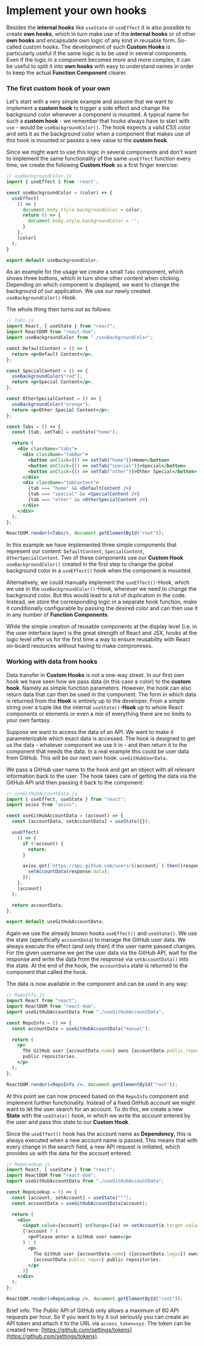 # Implement your own hooks

Besides the **internal hooks** like `useState` or `useEffect` it is also possible to create **own hooks**, which in turn make use of the **internal hooks** or of other **own hooks** and encapsulate own logic of any kind in reusable form. So-called custom hooks. The development of such **Custom Hooks** is particularly useful if the same logic is to be used in several components. Even if the logic in a component becomes more and more complex, it can be useful to split it into **own hooks** with easy to understand names in order to keep the actual **Function Component** clearer.

### The first custom hook of your own

Let's start with a very simple example and assume that we want to implement a **custom hook** to trigger a side effect and change the background color whenever a component is mounted. A typical name for such a **custom hook** - we remember that hooks always have to start with `use` - would be `useBackgroundColor()`. The hook expects a valid CSS color and sets it as the background color when a component that makes use of this hook is mounted or passes a new value to the **custom hook**.

Since we might want to use this logic in several components and don't want to implement the same functionality of the same `useEffect` function every time, we create the following **Custom Hook** as a first finger exercise:

```javascript
// useBackgroundColor.js
import { useEffect } from 'react';

const useBackgroundColor = (color) => {
  useEffect(
    () => {
      document.body.style.backgroundColor = color;
      return () => {
        document.body.style.backgroundColor = '';
      }
    }, 
    [color]
  );
}

export default useBackgroundColor;
```

As an example for the usage we create a small `Tabs` component, which shows three buttons, which in turn show other content when clicking. Depending on which component is displayed, we want to change the background of our application. We use our newly created `useBackgroundColor()` Hook. 

The whole thing then turns out as follows:

```jsx
// Tabs.js
import React, { useState } from "react";
import ReactDOM from "react-dom";
import useBackgroundColor from "./useBackgroundColor";

const DefaultContent = () => {
  return <p>Default Content</p>;
};

const SpecialContent = () => {
  useBackgroundColor("red");
  return <p>Special Content</p>;
};

const OtherSpecialContent = () => {
  useBackgroundColor("orange");
  return <p>Other Special Content</p>;
};

const Tabs = () => {
  const [tab, setTab] = useState("home");

  return (
    <div className="tabs">
      <div className="tabBar">
        <button onClick={() => setTab("home")}>Home</button>
        <button onClick={() => setTab("special")}>Special</button>
        <button onClick={() => setTab("other")}>Other Special</button>
      </div>
      <div className="tabContent">
        {tab === "home" && <DefaultContent />}
        {tab === "special" && <SpecialContent />}
        {tab === "other" && <OtherSpecialContent />}
      </div>
    </div>
  );
};

ReactDOM.render(<Tabs/>, document.getElementById("root"));
```

In this example we have implemented three simple components that represent our content: `DefaultContent`, `SpecialContent`, `OtherSpecialContent`. Two of these components use our **Custom Hook** `useBackgroundColor()` created in the first step to change the global background color in a `useEffect()` hook when the component is mounted.

Alternatively, we could manually implement the `useEffect()`-Hook, which we use in the `useBackgroundColor()`-Hook, wherever we need to change the background color. But this would lead to a lot of duplication in the code. Instead, we store the corresponding logic in a separate hook function, make it conditionally configurable by passing the desired color and can then use it in any number of **Function Components**.

While the simple creation of reusable components at the display level \(i.e. in the user interface layer\) is the great strength of React and JSX, hooks at the logic level offer us for the first time a way to ensure reusability with React on-board resources without having to make compromises.

### Working with data from hooks

Data transfer in **Custom Hooks** is not a one-way street. In our first own hook we have seen how we pass data \(in this case a color\) to the **custom hook**. Namely as simple function parameters. However, the hook can also return data that can then be used in the component. The form in which data is returned from the **Hook** is entirely up to the developer. From a simple string over a tuple like the internal `useState()`-**Hook** up to whole React components or elements or even a mix of everything there are no limits to your own fantasy.

Suppose we want to access the data of an API. We want to make it parameterizable which exact data is accessed. The hook is designed to get us the data - whatever component we use it in - and then return it to the component that needs the data. In a real example this could be user data from GitHub. This will be our next own hook: `useGitHubUserData`. 

We pass a GitHub user name to the hook and get an object with all relevant information back to the user. The hook takes care of getting the data via the GitHub API and then passing it back to the component:

```jsx
// useGitHubAccountData.js
import { useEffect, useState } from "react";
import axios from "axios";

const useGitHubAccountData = (account) => {
  const [accountData, setAccountData] = useState({});

  useEffect(
    () => {
      if (!account) {
        return;
      }

      axios.get(`https://api.github.com/users/${account}`).then((response) => {
        setAccountData(response.data);
      });
    },
    [account]
  );

  return accountData;
};

export default useGitHubAccountData;
```

Again we use the already known hooks `useEffect()` and `useState()`. We use the state \(specifically `accountData`\) to manage the GitHub user data. We always execute the effect \(and only then\) if the user name passed changes. For the given username we get the user data via the GitHub API, wait for the response and write the data from the response via `setAccountData()` into the state. At the end of the hook, the `accountData` state is returned to the component that called the hook.

The data is now available in the component and can be used in any way:

```jsx
// RepoInfo.js
import React from "react";
import ReactDOM from "react-dom";
import useGitHubAccountData from "./useGitHubAccountData";

const RepoInfo = () => {
  const accountData = useGitHubAccountData("manual");

  return (
    <p>
      The GitHub user {accountData.name} owns {accountData.public_repos}{" "}
      public repositories.
    </p>
  );
};

ReactDOM.render(<RepoInfo />, document.getElementById("root"));
```

At this point we can now proceed based on the `RepoInfo` component and implement further functionality. Instead of a fixed GitHub account we might want to let the user search for an account. To do this, we create a new **State** with the `useState()` hook, in which we write the account entered by the user and pass this state to our **Custom Hook**.

Since the `useEffect()` hook has the account name as **Dependency**, this is always executed when a new account name is passed. This means that with every change in the search field, a new API request is initiated, which provides us with the data for the account entered:

```jsx
// RepoLookup.js
import React, { useState } from "react";
import ReactDOM from "react-dom";
import useGitHubAccountData from "./useGitHubAccountData";

const RepoLookup = () => {
  const [account, setAccount] = useState(""");
  const accountData = useGitHubAccountData(account);

  return (
    <div>
      <input value={account} onChange={(e) => setAccount(e.target.value)} />
      {!account ? (
        <p>Please enter a GitHub user name</p>
      ) : (
        <p>
          The GitHub user {accountData.name} ({accountData.login}) owns{" "}
          {accountData.public_repos} public repositories.
        </p>
      )}
    </div>
  );
};

ReactDOM.render(<RepoLookup />, document.getElementById("root"));
```

Brief info: The Public API of GitHub only allows a maximum of 60 API requests per hour. So if you want to try it out seriously you can create an API token and attach it to the URL via `access_token=xyz`. The token can be created here: [https://github.com/settings/tokens](https://github.com/settings/tokens).

